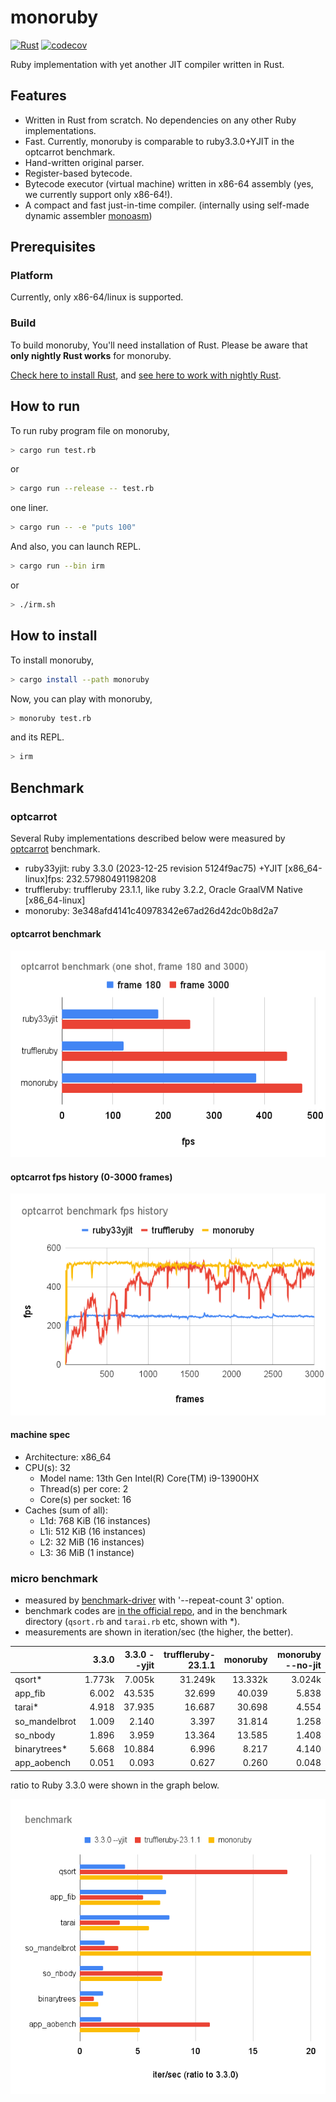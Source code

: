 # monoruby

[![Rust](https://github.com/sisshiki1969/monoruby/actions/workflows/rust.yml/badge.svg?branch=master)](https://github.com/sisshiki1969/monoruby/actions/workflows/rust.yml)
[![codecov](https://codecov.io/gh/sisshiki1969/monoruby/branch/master/graph/badge.svg?token=vAvpafdKER)](https://codecov.io/gh/sisshiki1969/monoruby)

Ruby implementation with yet another JIT compiler written in Rust.

## Features

- Written in Rust from scratch. No dependencies on any other Ruby implementations.
- Fast. Currently, monoruby is comparable to ruby3.3.0+YJIT in the optcarrot benchmark.
- Hand-written original parser.
- Register-based bytecode.
- Bytecode executor (virtual machine) written in x86-64 assembly (yes, we currently support only x86-64!).
- A compact and fast just-in-time compiler. (internally using self-made dynamic assembler [monoasm](https://github.com/sisshiki1969/monoasm))

## Prerequisites

### Platform

Currently, only x86-64/linux is supported.

### Build

To build monoruby, You'll need installation of Rust.
Please be aware that **only nightly Rust works** for monoruby.

[Check here to install Rust](https://www.rust-lang.org/ja/tools/install),
and [see here to work with nightly Rust](https://rust-lang.github.io/rustup/concepts/channels.html#working-with-nightly-rust).

## How to run

To run ruby program file on monoruby,

```sh
> cargo run test.rb
```

or

```sh
> cargo run --release -- test.rb
```

one liner.

```sh
> cargo run -- -e "puts 100"
```

And also, you can launch REPL.

```sh
> cargo run --bin irm
```

or

```sh
> ./irm.sh
```

## How to install

To install monoruby,

```sh
> cargo install --path monoruby
```

Now, you can play with monoruby,

```sh
> monoruby test.rb
```

and its REPL.

```sh
> irm
```

## Benchmark

### optcarrot

Several Ruby implementations described below were measured by [optcarrot](https://github.com/mame/optcarrot) benchmark.

- ruby33yjit: ruby 3.3.0 (2023-12-25 revision 5124f9ac75) +YJIT [x86_64-linux]fps: 232.57980491198208
- truffleruby: truffleruby 23.1.1, like ruby 3.2.2, Oracle GraalVM Native [x86_64-linux]
- monoruby: 3e348afd4141c40978342e67ad26d42dc0b8d2a7

#### optcarrot benchmark

![optcarrot_benchmark](optcarrot_benchmark.png)

#### optcarrot fps history (0-3000 frames)

![optcarrot_fps_history](optcarrot_fps_history.png)

#### machine spec

- Architecture:            x86_64
- CPU(s):                  32
  -  Model name:            13th Gen Intel(R) Core(TM) i9-13900HX
  -  Thread(s) per core:  2
  -  Core(s) per socket:  16
- Caches (sum of all):     
  - L1d:                   768 KiB (16 instances)
  - L1i:                   512 KiB (16 instances)
  - L2:                    32 MiB (16 instances)
  - L3:                    36 MiB (1 instance)

### micro benchmark

- measured by [benchmark-driver](https://github.com/benchmark-driver/benchmark-driver) with '--repeat-count 3' option.
- benchmark codes are [in the official repo](https://github.com/ruby/ruby/tree/master/benchmark), and in the benchmark directory (`qsort.rb` and `tarai.rb` etc, shown with *).
- measurements are shown in iteration/sec (the higher, the better).

|                |    3.3.0| 3.3.0 --yjit| truffleruby-23.1.1| monoruby| monoruby --no-jit|
|:---------------|--------:|------------:|------------------:|--------:|-----------------:|
|qsort*          |   1.773k|       7.005k|            31.249k|  13.332k|            3.024k|
|app_fib         |    6.002|       43.535|             32.699|   40.039|             5.838|
|tarai*          |    4.918|       37.935|             16.687|   30.698|             4.554|
|so_mandelbrot   |    1.009|        2.140|              3.397|   31.814|             1.258|
|so_nbody        |    1.896|        3.959|             13.364|   13.585|             1.408|
|binarytrees*    |    5.668|       10.884|              6.996|    8.217|             4.140|
|app_aobench     |    0.051|        0.093|              0.627|    0.260|             0.048|

ratio to Ruby 3.3.0 were shown in the graph below. 

![micro_bench](benchmark.png)
